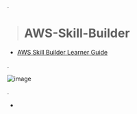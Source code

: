 .

> # AWS-Skill-Builder

- [AWS Skill Builder Learner Guide](https://explore.skillbuilder.aws/learn/course/18443/AWS%2520Skill%2520Builder%2520Learner%2520Guide)

.



![image](https://github.com/nancyalaswad90/AWS-Skill-Builder/assets/36210723/8971da78-b1d8-45af-ad40-5a36c0652a87)

.

- 
